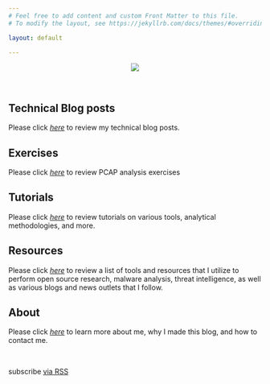 ```yaml
---
# Feel free to add content and custom Front Matter to this file.
# To modify the layout, see https://jekyllrb.com/docs/themes/#overriding-theme-defaults

layout: default

---
```


<center><img src="{{site.baseurl}}/assets/images/logo.png"></center>

&nbsp;
&nbsp;
&nbsp;
&nbsp;

## **Technical Blog posts**
Please click *[here](/TechnicalBlogPosts/)* to review my technical blog posts.

## **Exercises**
Please click *[here](/Exercises)* to review PCAP analysis exercises

## **Tutorials**
Please click *[here](/tutorials)* to review tutorials on various tools, analytical methodologies, and more.

## **Resources**
Please click *[here](/resources)* to review a list of tools and resources that I utilize to perform open source research, malware analysis, threat intelligence, as well as various blogs and news outlets that I follow.

## **About**
Please click *[here](/About/)* to learn more about me, why I made this blog, and how to contact me.

&nbsp;
&nbsp;
&nbsp;
&nbsp;

<p class="rss-subscribe">subscribe <a href="{{ "/feed.xml" | relative_url }}">via RSS</a></p>
